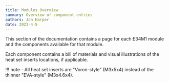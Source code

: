 ```yaml
---
title: Modules Overview
summary: Overview of component entries
authors: Jon Harper
date: 2023-4-5
---
```


This section of the documentation contains a page for each E34M1 module and the components available for that module.

Each component contains a bill of materials and visual illustrations of the heat set inserts locations, if applicable.

!!! note
    - All heat set inserts are "Voron-style" (M3x5x4) instead of the thinner "EVA-style" (M3x4.6x4).
